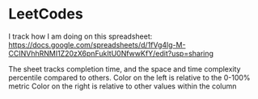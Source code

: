 # LeetCodes

I track how I am doing on this spreadsheet:
https://docs.google.com/spreadsheets/d/1fVg4lg-M-CCINVhhRNMI1Z20zX6pnFukItU0NfwwKfY/edit?usp=sharing

The sheet tracks completion time, and the space and time complexity percentile compared to others.
Color on the left is relative to the 0-100% metric
Color on the right is relative to other values within the column
